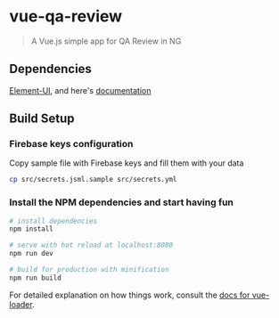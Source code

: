 # vue-qa-review

> A Vue.js simple app for QA Review in NG

## Dependencies

[Element-UI](https://github.com/ElemeFE/element), and here's [documentation](http://element.eleme.io/#/en-US/component/installation)


## Build Setup

### Firebase keys configuration

Copy sample file with Firebase keys and fill them with your data

``` bash
cp src/secrets.jsml.sample src/secrets.yml
```

### Install the NPM dependencies and start having fun

``` bash
# install dependencies
npm install

# serve with hot reload at localhost:8080
npm run dev

# build for production with minification
npm run build
```


For detailed explanation on how things work, consult the [docs for vue-loader](http://vuejs.github.io/vue-loader).
